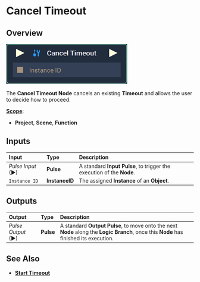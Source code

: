 # Cancel Timeout

## Overview

![The Cancel Timeout Node.](../../../.gitbook/assets/node-cancel-timeout2.png)

The **Cancel Timeout Node** cancels an existing **Timeout** and allows the user to decide how to proceed.

[**Scope**](../overview.md#scopes):
*  **Project**, **Scene**, **Function**

## Inputs

| Input | Type | Description |
| :--- | :--- | :--- |
| _Pulse Input_ \(►\) | **Pulse** | A standard **Input Pulse**, to trigger the execution of the **Node**. |
| `Instance ID` | **InstanceID** | The assigned **Instance** of an **Object**. |

## Outputs

| Output | Type | Description |
| :--- | :--- | :--- |
| _Pulse Output_ \(►\) | **Pulse** | A standard **Output Pulse**, to move onto the next **Node** along the **Logic Branch**, once this **Node** has finished its execution. |

## See Also

* [**Start Timeout**](starttimeout.md)


